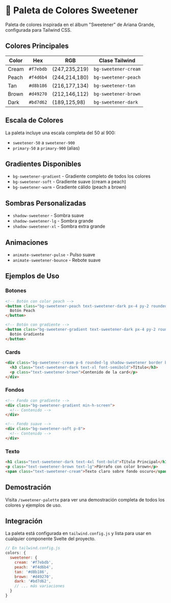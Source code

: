 # 🎵 Paleta de Colores Sweetener

Paleta de colores inspirada en el álbum "Sweetener" de Ariana Grande, configurada para Tailwind CSS.

## Colores Principales

| Color | Hex | RGB | Clase Tailwind |
|-------|-----|-----|----------------|
| Cream | `#f7ebdb` | (247,235,219) | `bg-sweetener-cream` |
| Peach | `#f4d6b4` | (244,214,180) | `bg-sweetener-peach` |
| Tan | `#d8b186` | (216,177,134) | `bg-sweetener-tan` |
| Brown | `#d49270` | (212,146,112) | `bg-sweetener-brown` |
| Dark | `#bd7d62` | (189,125,98) | `bg-sweetener-dark` |

## Escala de Colores

La paleta incluye una escala completa del 50 al 900:

- `sweetener-50` a `sweetener-900`
- `primary-50` a `primary-900` (alias)

## Gradientes Disponibles

- `bg-sweetener-gradient` - Gradiente completo de todos los colores
- `bg-sweetener-soft` - Gradiente suave (cream a peach)
- `bg-sweetener-warm` - Gradiente cálido (peach a brown)

## Sombras Personalizadas

- `shadow-sweetener` - Sombra suave
- `shadow-sweetener-lg` - Sombra grande
- `shadow-sweetener-xl` - Sombra extra grande

## Animaciones

- `animate-sweetener-pulse` - Pulso suave
- `animate-sweetener-bounce` - Rebote suave

## Ejemplos de Uso

### Botones
```html
<!-- Botón con color peach -->
<button class="bg-sweetener-peach text-sweetener-dark px-4 py-2 rounded-lg hover:bg-sweetener-tan transition-colors">
  Botón Peach
</button>

<!-- Botón con gradiente -->
<button class="bg-sweetener-gradient text-sweetener-dark px-4 py-2 rounded-lg hover:shadow-sweetener-lg transition-all">
  Botón Gradiente
</button>
```

### Cards
```html
<div class="bg-sweetener-cream p-6 rounded-lg shadow-sweetener border border-sweetener-peach">
  <h3 class="text-sweetener-dark text-xl font-semibold">Título</h3>
  <p class="text-sweetener-brown">Contenido de la card</p>
</div>
```

### Fondos
```html
<!-- Fondo con gradiente -->
<div class="bg-sweetener-gradient min-h-screen">
  <!-- Contenido -->
</div>

<!-- Fondo suave -->
<div class="bg-sweetener-soft p-8">
  <!-- Contenido -->
</div>
```

### Texto
```html
<h1 class="text-sweetener-dark text-4xl font-bold">Título Principal</h1>
<p class="text-sweetener-brown text-lg">Párrafo con color brown</p>
<span class="text-sweetener-cream">Texto claro sobre fondo oscuro</span>
```

## Demostración

Visita `/sweetener-palette` para ver una demostración completa de todos los colores y ejemplos de uso.

## Integración

La paleta está configurada en `tailwind.config.js` y lista para usar en cualquier componente Svelte del proyecto.

```javascript
// En tailwind.config.js
colors: {
  sweetener: {
    cream: '#f7ebdb',
    peach: '#f4d6b4',
    tan: '#d8b186',
    brown: '#d49270',
    dark: '#bd7d62',
    // ... más variaciones
  }
}
```
